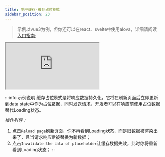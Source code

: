 ```yaml
---
title: 响应缓存-缓存占位模式
sidebar_position: 23
---
```


> 示例以vue3为例，但你还可以在react、svelte中使用alova，详细请阅读 [入门指南](../overview/index);

<iframe src="https://codesandbox.io/embed/storage-placeholder-09053c?fontsize=14&hidenavigation=1&theme=dark&module=%2Fsrc%2FApp.vue"
  style={{
    width: '100%',
    height: '500px',
    border: '0',
    borderRadius: '4px',
    overflow: 'hidden',
  }}
  title="storage-placeholder"
  allow="accelerometer; ambient-light-sensor; camera; encrypted-media; geolocation; gyroscope; hid; microphone; midi; payment; usb; vr; xr-spatial-tracking"
  sandbox="allow-forms allow-modals allow-popups allow-presentation allow-same-origin allow-scripts"
></iframe>

:::info 示例说明
缓存占位模式是将响应数据持久化，它将在刷新页面后立即更新到data state中作为占位数据，同时发送请求，开发者可以在响应前使用占位数据替代Loading状态。

*操作引导：*
1. 点击`Reload page`刷新页面，你不再看到Loading状态，而是旧数据被渲染出来了，且当请求响应后被替换为新数据；
2. 点击`Invalidate the data of placeholder`让缓存数据失效，此时你将重新看到Loading状态；
:::